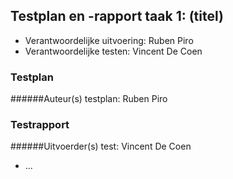 ## Testplan en -rapport taak 1: (titel)

* Verantwoordelijke uitvoering: Ruben Piro
* Verantwoordelijke testen: Vincent De Coen

### Testplan

######Auteur(s) testplan: Ruben Piro



### Testrapport

######Uitvoerder(s) test: Vincent De Coen

- ...
